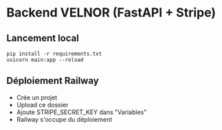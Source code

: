 # Backend VELNOR (FastAPI + Stripe)

## Lancement local
```
pip install -r requirements.txt
uvicorn main:app --reload
```

## Déploiement Railway
- Crée un projet
- Upload ce dossier
- Ajoute STRIPE_SECRET_KEY dans "Variables"
- Railway s'occupe du déploiement